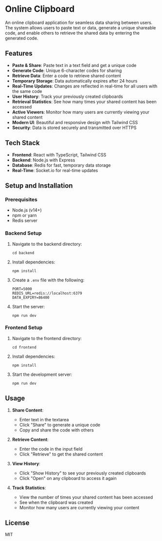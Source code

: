 # Online Clipboard

An online clipboard application for seamless data sharing between users. The system allows users to paste text or data, generate a unique shareable code, and enable others to retrieve the shared data by entering the generated code.

## Features

- **Paste & Share**: Paste text in a text field and get a unique code
- **Generate Code**: Unique 6-character codes for sharing
- **Retrieve Data**: Enter a code to retrieve shared content
- **Temporary Storage**: Data automatically expires after 24 hours
- **Real-Time Updates**: Changes are reflected in real-time for all users with the same code
- **User History**: Track your previously created clipboards
- **Retrieval Statistics**: See how many times your shared content has been accessed
- **Active Viewers**: Monitor how many users are currently viewing your shared content
- **Modern UI**: Beautiful and responsive design with Tailwind CSS
- **Security**: Data is stored securely and transmitted over HTTPS

## Tech Stack

- **Frontend**: React with TypeScript, Tailwind CSS
- **Backend**: Node.js with Express
- **Database**: Redis for fast, temporary data storage
- **Real-Time**: Socket.io for real-time updates

## Setup and Installation

### Prerequisites

- Node.js (v14+)
- npm or yarn
- Redis server

### Backend Setup

1. Navigate to the backend directory:
   ```
   cd backend
   ```

2. Install dependencies:
   ```
   npm install
   ```

3. Create a `.env` file with the following:
   ```
   PORT=5000
   REDIS_URL=redis://localhost:6379
   DATA_EXPIRY=86400
   ```

4. Start the server:
   ```
   npm run dev
   ```

### Frontend Setup

1. Navigate to the frontend directory:
   ```
   cd frontend
   ```

2. Install dependencies:
   ```
   npm install
   ```

3. Start the development server:
   ```
   npm run dev
   ```

## Usage

1. **Share Content**:
   - Enter text in the textarea
   - Click "Share" to generate a unique code
   - Copy and share the code with others

2. **Retrieve Content**:
   - Enter the code in the input field
   - Click "Retrieve" to get the shared content

3. **View History**:
   - Click "Show History" to see your previously created clipboards
   - Click "Open" on any clipboard to access it again

4. **Track Statistics**:
   - View the number of times your shared content has been accessed
   - See when the clipboard was created
   - Monitor how many users are currently viewing your content

## License

MIT 